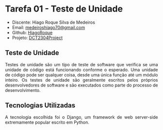 # Tarefa 01 - Teste de Unidade

* Discente: Hiago Roque Silva de Medeiros
* Email: medeiroshiago70@gmail.com
* Github: [HiagoRoque](https://github.com/HiagoRoque)
* Projeto: [DCT2304Project](https://github.com/HiagoRoque/DCT2304Project/tree/main)

## Teste de Unidade

<div style="text-align: justify">Testes de unidade são um tipo de teste de software que verifica se uma unidade de código está funcionando conforme o esperado. Uma unidade de código pode ser qualquer coisa, desde uma única função até um módulo inteiro. Os testes de unidade são geralmente escritos pelos próprios desenvolvedores de software e são executados como parte do processo de desenvolvimento.</div>

## Tecnologias Utilizadas

<div style="text-align: justify">A tecnologia escolhida foi o Django, um framework de web server-side extremamente popular escrito em Python.</div>
